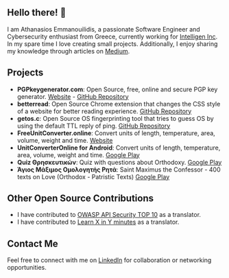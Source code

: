 ## Hello there! 👋
I am Athanasios Emmanouilidis, a passionate Software Engineer and Cybersecurity enthusiast from Greece, currently working for [Intelligen Inc](https://www.intelligen.com). 
In my spare time I love creating small projects. Additionally, I enjoy sharing my knowledge through articles on [Medium](https://medium.com/@emmandev).

## Projects

- **PGPkeygenerator.com**: Open Source, free, online and secure PGP key generator. [Website](https://pgpkeygenerator.com) - [GitHub Repository](https://github.com/athanasiosem/pgpkeygenerator.com)
- **betterread**: Open Source Chrome extension that changes the CSS style of a website for better reading experience. [GitHub Repository](https://github.com/athanasiosem/betterread)
- **getos.c**: Open Source OS fingerprinting tool that tries to guess OS by using the default TTL reply of ping. [GitHub Repository](https://github.com/athanasiosem/getos.c)
- **FreeUnitConverter.online**: Convert units of length, temperature, area, volume, weight and time. [Website](https://freeunitconverter.online)
- **UnitConverterOnline for Android**: Convert units of length, temperature, area, volume, weight and time. [Google Play](https://play.google.com/store/apps/details?id=online.freeunitconverter&hl=en_US&gl=US)
- **Quiz Θρησκευτικών**: Quiz with questions about Orthodoxy. [Google Play](https://play.google.com/store/apps/details?id=io.github.athanasiosem.religiousKnowledgeQuiz&hl=el&gl=US)
- **Άγιος Μάξιμος Ομολογητής Ρητά**: Saint Maximus the Confessor - 400 texts on Love (Orthodox - Patristic Texts) [Google Play](https://play.google.com/store/apps/details?id=io.github.athanasiosem.agiosmaximos400kefalaiaperiagapis&hl=el&gl=US)

## Other Open Source Contributions

- I have contributed to [OWASP API Security TOP 10](https://owasp.org/API-Security/editions/2019/el-gr/0x00-header/) as a translator.
- I have contributed to [Learn X in Y minutes](https://learnxinyminutes.com/docs/el-gr/json-gr/) as a translator.

## Contact Me

Feel free to connect with me on [LinkedIn](https://www.linkedin.com/in/athanasiosem/) for collaboration or networking opportunities.

